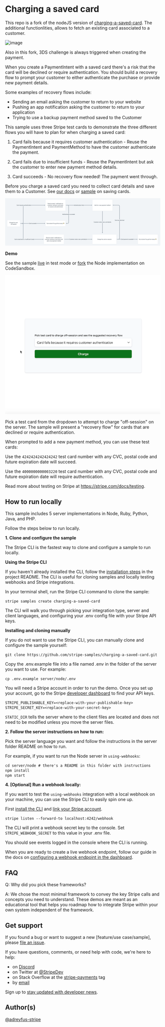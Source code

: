 # Charging a saved card

This repo is a fork of the nodeJS version of [charging-a-saved-card](https://github.com/stripe-samples/charging-a-saved-card). The additional functionlities, allows to fetch an existing card associated to a customer. 

![image](https://user-images.githubusercontent.com/95485729/179969389-a5fcd2a1-3690-41e9-aa20-e30ccc25f987.png)

Also in this fork, 3DS challenge is always triggered when creating the payment. 

When you create a PaymentIntent with a saved card there's a risk that the card will be declined or require authentication.
You should build a recovery flow to prompt your customer to either authenticate the purchase or provide new payment details.

Some examples of recovery flows include:

* Sending an email asking the customer to return to your website
* Pushing an app notification asking the customer to return to your application
* Trying to use a backup payment method saved to the Customer

This sample uses three Stripe test cards to demonstrate the three different flows you will have to plan for when charging a saved card:

1. Card fails because it requires customer authentication - Reuse the PaymentIntent and PaymentMethod to have the customer authenticate the payment.

2. Card fails due to insufficient funds - Reuse the PaymentIntent but ask the customer to enter new payment method details.

3. Card succeeds - No recovery flow needed! The payment went through.

Before you charge a saved card you need to collect card details and save them to a Customer. See [our docs](/docs/payments/save-and-reuse) or [sample](https://github.com/stripe-samples/saving-card-without-payment) on saving cards.

<img src="./charging-saved-card-diagram.png" alt="A visual flow chart illustrating the three different flows above" style="align:center">

**Demo**

See the sample [live](https://lbbjp.sse.codesandbox.io/) in test mode or [fork](https://codesandbox.io/s/stripe-sample-charging-saved-card-lbbjp) the Node implementation on CodeSandbox.

<img src="./charging-saved-card.gif" alt="A gif of selecting a card to charge" style="align:center">

Pick a test card from the dropdown to attempt to charge "off-session" on the server. The sample will present a "recovery flow" for cards that are declined or require authentication.

When prompted to add a new payment method, you can use these test cards:

Use the `4242424242424242` test card number with any CVC, postal code and future expiration date will succeed.

Use the `4000000000003220` test card number with any CVC, postal code and future expiration date will require authentication.

Read more about testing on Stripe at https://stripe.com/docs/testing.


## How to run locally

This sample includes 5 server implementations in Node, Ruby, Python, Java, and PHP.

Follow the steps below to run locally.

**1. Clone and configure the sample**

The Stripe CLI is the fastest way to clone and configure a sample to run locally.

**Using the Stripe CLI**

If you haven't already installed the CLI, follow the [installation steps](https://github.com/stripe/stripe-cli#installation) in the project README. The CLI is useful for cloning samples and locally testing webhooks and Stripe integrations.

In your terminal shell, run the Stripe CLI command to clone the sample:

```
stripe samples create charging-a-saved-card
```

The CLI will walk you through picking your integration type, server and client languages, and configuring your .env config file with your Stripe API keys.

**Installing and cloning manually**

If you do not want to use the Stripe CLI, you can manually clone and configure the sample yourself:

```
git clone https://github.com/stripe-samples/charging-a-saved-card.git
```

Copy the .env.example file into a file named .env in the folder of the server you want to use. For example:

```
cp .env.example server/node/.env
```

You will need a Stripe account in order to run the demo. Once you set up your account, go to the Stripe [developer dashboard](https://stripe.com/docs/development/quickstart#api-keys) to find your API keys.

```
STRIPE_PUBLISHABLE_KEY=<replace-with-your-publishable-key>
STRIPE_SECRET_KEY=<replace-with-your-secret-key>
```

`STATIC_DIR` tells the server where to the client files are located and does not need to be modified unless you move the server files.

**2. Follow the server instructions on how to run:**

Pick the server language you want and follow the instructions in the server folder README on how to run.

For example, if you want to run the Node server in `using-webhooks`:

```
cd server/node # there's a README in this folder with instructions
npm install
npm start
```

**4. [Optional] Run a webhook locally:**

If you want to test the `using-webhooks` integration with a local webhook on your machine, you can use the Stripe CLI to easily spin one up.

First [install the CLI](https://stripe.com/docs/stripe-cli) and [link your Stripe account](https://stripe.com/docs/stripe-cli#link-account).

```
stripe listen --forward-to localhost:4242/webhook
```

The CLI will print a webhook secret key to the console. Set `STRIPE_WEBHOOK_SECRET` to this value in your .env file.

You should see events logged in the console where the CLI is running.

When you are ready to create a live webhook endpoint, follow our guide in the docs on [configuring a webhook endpoint in the dashboard](https://stripe.com/docs/webhooks/setup#configure-webhook-settings).


## FAQ
Q: Why did you pick these frameworks?

A: We chose the most minimal framework to convey the key Stripe calls and concepts you need to understand. These demos are meant as an educational tool that helps you roadmap how to integrate Stripe within your own system independent of the framework.

## Get support
If you found a bug or want to suggest a new [feature/use case/sample], please [file an issue](../../issues).

If you have questions, comments, or need help with code, we're here to help:
- on [Discord](https://stripe.com/go/developer-chat)
- on Twitter at [@StripeDev](https://twitter.com/StripeDev)
- on Stack Overflow at the [stripe-payments](https://stackoverflow.com/tags/stripe-payments/info) tag
- by [email](mailto:support+github@stripe.com)

Sign up to [stay updated with developer news](https://go.stripe.global/dev-digest).

## Author(s)
[@adreyfus-stripe](https://twitter.com/adrind)
